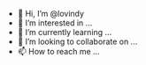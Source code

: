 - 👋 Hi, I’m @lovindy
- 👀 I’m interested in ...
- 🌱 I’m currently learning ...
- 💞️ I’m looking to collaborate on ...
- 📫 How to reach me ...

<!---
lovindy/lovindy is a ✨ special ✨ repository because its `README.md` (this file) appears on your GitHub profile.
You can click the Preview link to take a look at your changes.
--->
